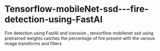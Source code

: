# Tensorflow-mobileNet-ssd---fire-detection-using-FastAI
Fire detection using FastAI and icevision , tensorflow mobilenet ssd using pretrained weights catches the percentage of fire present with the various image transforms and filters
